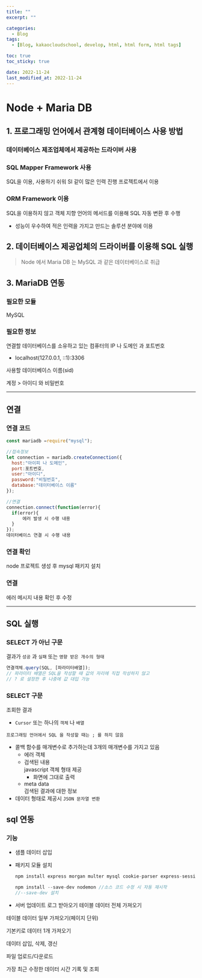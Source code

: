 ```yaml
---
title: ""
excerpt: ""

categories:
  - Blog
tags:
  - [Blog, kakaocloudschool, develop, html, html form, html tags]

toc: true
toc_sticky: true

date: 2022-11-24
last_modified_at: 2022-11-24
---
```


# Node + Maria DB

## 1. 프로그래밍 언어에서 관계형 데이터베이스 사용 방법

### 데이터베이스 제조업체에서 제공하는 드라이버 사용

### SQL Mapper Framework 사용

SQL을 이용, 사용하기 쉬워 SI 같이 많은 인력 진행 프로젝트에서 이용

### ORM Framework 이용

SQL을 이용하지 않고 객체 지향 언어의 메서드를 이용해 SQL 자동 변환 후 수행

- 성능이 우수하여 적은 인력을 가지고 만드는 솔루션 분야에 이용

## 2. 데이터베이스 제공업체의 드라이버를 이용해 SQL 실행

> Node 에서 Maria DB 는 MySQL 과 같은 데이터베이스로 취급

## 3. MariaDB 연동

### 필요한 모듈

MySQL

### 필요한 정보

연결할 데이터베이스를 소유하고 있는 컴퓨터의 IP 나 도메인 과 포트번호

- localhost(127.0.0.1, ::1):3306

사용할 데이터베이스 이름(sid)

계정 > 아이디 와 비밀번호

---

## 연결

### 연결 코드

```javascript
const mariadb =require("mysql");

//접속정보
let connection = mariadb.createConnection({
  host:"아이피 나 도메인",
  port:포트번호,
  user:"아이디",
  password:"비밀번호",
  database:"데이터베이스 이름"
});

//연결
connection.connect(function(error){
  if(error){
      에러 발생 시 수행 내용
  }
});
데이터베이스 연결 시 수행 내용
```

### 연결 확인

node 프로젝트 생성 후 mysql 패키지 설치

### 연결

에러 메시지 내용 확인 후 수정

---

## SQL 실행

### SELECT 가 아닌 구문

결과가 `성공` 과 `실패` 또는 `영향 받은 개수의 형태`

```javascript
연결객체.query(SQL, [파라미터배열]);
// 파라미터 배열은 SQL을 작성할 때 값의 자리에 직접 작성하지 않고
// ? 로 설정한 후 나중에 값 대입 가능
```

### SELECT 구문

조회한 결과

- `Cursor` 또는 하나의 `객체` 나 `배열`

`프로그래밍 언어에서 SQL 을 작성할 때는 ; 를 하지 않음`

- 콜백 함수를 매개변수로 추가하는데 3개의 매개변수를 가지고 있음
  - 에러 객체
  - 검색된 내용  
    javascript 객체 형태 제공
    - 화면에 그대로 출력
  - meta data  
    검색된 결과에 대한 정보
- 데이터 형태로 제공시 `JSON 문자열 변환`

## sql 연동

### 기능

- 샘플 데이터 삽입
- 패키지 모듈 설치

  ```javascript
  npm install express morgan multer mysql cookie-parser express-session expressmysql-session dotenv compression file-stream-rotator

  npm install --save-dev nodemon //소스 코드 수정 시 자동 재시작
  //--save-dev 설치
  ```

- 서버 업데이트 로그 받아오기
  테이블 데이터 전체 가져오기

테이블 데이터 일부 가져오기(페이지 단위)

기본키로 데이터 1개 가져오기

데이터 삽입, 삭제, 갱신

파일 업로드/다운로드

가장 최근 수정한 데이터 시간 기록 및 조회
